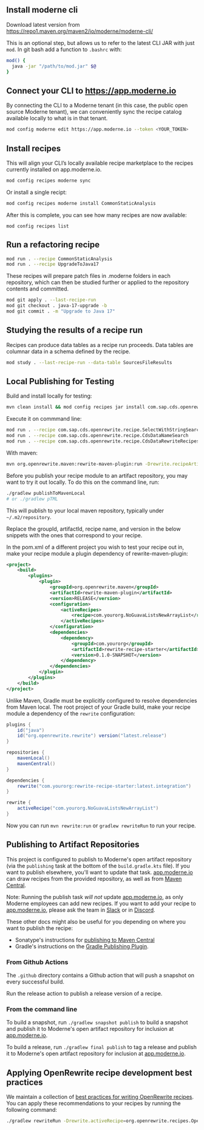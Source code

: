 ## Install moderne cli

Download latest version from https://repo1.maven.org/maven2/io/moderne/moderne-cli/

This is an optional step, but allows us to refer to the latest CLI JAR with just `mod`. In git bash add a function to `.bashrc` with:

```bash
mod() {
  java -jar "/path/to/mod.jar" $@
}
```

## Connect your CLI to https://app.moderne.io

By connecting the CLI to a Moderne tenant (in this case, the public open source Moderne tenant), we can conveniently sync the recipe catalog available locally to what is in that tenant.

 ```bash
mod config moderne edit https://app.moderne.io --token <YOUR_TOKEN>
```

## Install recipes

This will align your CLI’s locally available recipe marketplace to the recipes currently installed on app.moderne.io.

```bash
mod config recipes moderne sync
```

Or install a single recipt:

```bash
mod config recipes moderne install CommonStaticAnalysis
```

After this is complete, you can see how many recipes are now available:

```
mod config recipes list
```

## Run a refactoring recipe

```bash
mod run . --recipe CommonStaticAnalysis
mod run . --recipe UpgradeToJava17
```

These recipes will prepare patch files in .moderne folders in each repository, which can then be studied further or applied to the repository contents and committed.

```bash
mod git apply . --last-recipe-run
mod git checkout . java-17-upgrade -b
mod git commit . -m "Upgrade to Java 17"
```

## Studying the results of a recipe run

Recipes can produce data tables as a recipe run proceeds. Data tables are columnar data in a schema defined by the recipe.

```bash
mod study . --last-recipe-run --data-table SourcesFileResults
```

## Local Publishing for Testing

Build and install locally for testing:

```bash
mvn clean install && mod config recipes jar install com.sap.cds.openrewrite:recipes:1.0.0-SNAPSHOT
```

Execute it on commmand line:

```bash
mod run . --recipe com.sap.cds.openrewrite.recipe.SelectWithStringSearch
mod run . --recipe com.sap.cds.openrewrite.recipe.CdsDataNameSearch
mod run . --recipe com.sap.cds.openrewrite.recipe.CdsDataRewriteRecipes
```

With maven:

```bash
mvn org.openrewrite.maven:rewrite-maven-plugin:run -Drewrite.recipeArtifactCoordinates=com.sap.cds.openrewrite:recipes:1.0.0-SNAPSHOT -Drewrite.activeRecipes=com.sap.cds.openrewrite.recipe.CdsDataRewriteRecipes
```

Before you publish your recipe module to an artifact repository, you may want to try it out locally.
To do this on the command line, run:
```bash
./gradlew publishToMavenLocal
# or ./gradlew pTML
```
This will publish to your local maven repository, typically under `~/.m2/repository`.

Replace the groupId, artifactId, recipe name, and version in the below snippets with the ones that correspond to your recipe.

In the pom.xml of a different project you wish to test your recipe out in, make your recipe module a plugin dependency of rewrite-maven-plugin:
```xml
<project>
    <build>
        <plugins>
            <plugin>
                <groupId>org.openrewrite.maven</groupId>
                <artifactId>rewrite-maven-plugin</artifactId>
                <version>RELEASE</version>
                <configuration>
                    <activeRecipes>
                        <recipe>com.yourorg.NoGuavaListsNewArrayList</recipe>
                    </activeRecipes>
                </configuration>
                <dependencies>
                    <dependency>
                        <groupId>com.yourorg</groupId>
                        <artifactId>rewrite-recipe-starter</artifactId>
                        <version>0.1.0-SNAPSHOT</version>
                    </dependency>
                </dependencies>
            </plugin>
        </plugins>
    </build>
</project>
```

Unlike Maven, Gradle must be explicitly configured to resolve dependencies from Maven local.
The root project of your Gradle build, make your recipe module a dependency of the `rewrite` configuration:

```groovy
plugins {
    id("java")
    id("org.openrewrite.rewrite") version("latest.release")
}

repositories {
    mavenLocal()
    mavenCentral()
}

dependencies {
    rewrite("com.yourorg:rewrite-recipe-starter:latest.integration")
}

rewrite {
    activeRecipe("com.yourorg.NoGuavaListsNewArrayList")
}
```

Now you can run `mvn rewrite:run` or `gradlew rewriteRun` to run your recipe.

## Publishing to Artifact Repositories

This project is configured to publish to Moderne's open artifact repository (via the `publishing` task at the bottom of
the `build.gradle.kts` file). If you want to publish elsewhere, you'll want to update that task.
[app.moderne.io](https://app.moderne.io) can draw recipes from the provided repository, as well as from [Maven Central](https://search.maven.org).

Note:
Running the publish task _will not_ update [app.moderne.io](https://app.moderne.io), as only Moderne employees can
add new recipes. If you want to add your recipe to [app.moderne.io](https://app.moderne.io), please ask the
team in [Slack](https://join.slack.com/t/rewriteoss/shared_invite/zt-nj42n3ea-b~62rIHzb3Vo0E1APKCXEA) or in [Discord](https://discord.gg/xk3ZKrhWAb).

These other docs might also be useful for you depending on where you want to publish the recipe:

* Sonatype's instructions for [publishing to Maven Central](https://maven.apache.org/repository/guide-central-repository-upload.html)
* Gradle's instructions on the [Gradle Publishing Plugin](https://docs.gradle.org/current/userguide/publishing\_maven.html).

### From Github Actions

The `.github` directory contains a Github action that will push a snapshot on every successful build.

Run the release action to publish a release version of a recipe.

### From the command line

To build a snapshot, run `./gradlew snapshot publish` to build a snapshot and publish it to Moderne's open artifact repository for inclusion at [app.moderne.io](https://app.moderne.io).

To build a release, run `./gradlew final publish` to tag a release and publish it to Moderne's open artifact repository for inclusion at [app.moderne.io](https://app.moderne.io).


## Applying OpenRewrite recipe development best practices

We maintain a collection of [best practices for writing OpenRewrite recipes](https://github.com/openrewrite/rewrite-recommendations/).
You can apply these recommendations to your recipes by running the following command:
```bash
./gradlew rewriteRun -Drewrite.activeRecipe=org.openrewrite.recipes.OpenRewriteBestPractices
```
